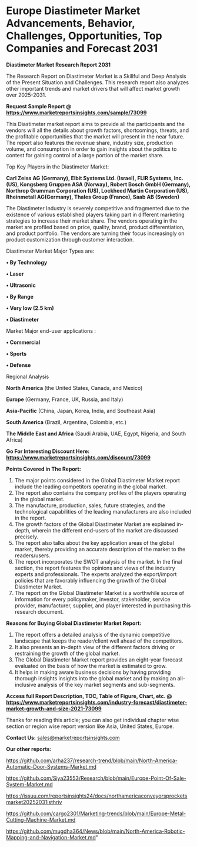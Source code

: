 # Europe Diastimeter Market Advancements, Behavior, Challenges, Opportunities, Top Companies and Forecast 2031

<strong>Diastimeter Market Research Report 2031</strong>

The Research Report on Diastimeter Market is a Skillful and Deep Analysis of the Present Situation and Challenges. This research report also analyzes other important trends and market drivers that will affect market growth over 2025-2031.

<strong>Request Sample Report @ <a href=https://www.marketreportsinsights.com/sample/73099>https://www.marketreportsinsights.com/sample/73099</a></strong>

This Diastimeter market report aims to provide all the participants and the vendors will all the details about growth factors, shortcomings, threats, and the profitable opportunities that the market will present in the near future. The report also features the revenue share, industry size, production volume, and consumption in order to gain insights about the politics to contest for gaining control of a large portion of the market share.

Top Key Players in the Diastimeter Market:

<strong>Carl Zeiss AG (Germany), Elbit Systems Ltd. (Israel), FLIR Systems, Inc. (US), Kongsberg Gruppen ASA (Norway), Robert Bosch GmbH (Germany), Northrop Grumman Corporation (US), Lockheed Martin Corporation (US), Rheinmetall AG(Germany), Thales Group (France), Saab AB (Sweden)</strong>

The Diastimeter Industry is severely competitive and fragmented due to the existence of various established players taking part in different marketing strategies to increase their market share. The vendors operating in the market are profiled based on price, quality, brand, product differentiation, and product portfolio. The vendors are turning their focus increasingly on product customization through customer interaction.

Diastimeter Market Major Types are:

<strong>• By Technology

• Laser

• Ultrasonic

• By Range

• Very low (2.5 km)

• Diastimeter</strong>

Market Major end-user applications :

<strong>• Commercial

• Sports

• Defense</strong>

Regional Analysis

</u><strong><b>North America</b></strong> (the United States, Canada, and Mexico)

<strong><b>Europe </b></strong>(Germany, France, UK, Russia, and Italy)

<strong><b>Asia-Pacific</b></strong> (China, Japan, Korea, India, and Southeast Asia)

<strong><b>South America</b></strong> (Brazil, Argentina, Colombia, etc.)

<strong><b>The Middle East and Africa</b></strong> (Saudi Arabia, UAE, Egypt, Nigeria, and South Africa)

<strong>Go For Interesting Discount Here: <a href=https://www.marketreportsinsights.com/discount/73099>https://www.marketreportsinsights.com/discount/73099</a></strong>

<strong>Points Covered in The Report:</strong>
<ol>
  <li>The major points considered in the Global Diastimeter Market report include the leading competitors operating in the global market.</li>
  <li>The report also contains the company profiles of the players operating in the global market.</li>
  <li>The manufacture, production, sales, future strategies, and the technological capabilities of the leading manufacturers are also included in the report.</li>
  <li>The growth factors of the Global Diastimeter Market are explained in-depth, wherein the different end-users of the market are discussed precisely.</li>
  <li>The report also talks about the key application areas of the global market, thereby providing an accurate description of the market to the readers/users.</li>
  <li>The report incorporates the SWOT analysis of the market. In the final section, the report features the opinions and views of the industry experts and professionals. The experts analyzed the export/import policies that are favorably influencing the growth of the Global Diastimeter Market.</li>
  <li>The report on the Global Diastimeter Market is a worthwhile source of information for every policymaker, investor, stakeholder, service provider, manufacturer, supplier, and player interested in purchasing this research document.</li>
</ol>
<strong>Reasons for Buying Global Diastimeter Market Report:</strong>

<ol>
  <li>The report offers a detailed analysis of the dynamic competitive landscape that keeps the reader/client well ahead of the competitors.</li>
  <li>It also presents an in-depth view of the different factors driving or restraining the growth of the global market.</li>
  <li>The Global Diastimeter Market report provides an eight-year forecast evaluated on the basis of how the market is estimated to grow.</li>
  <li>It helps in making aware business decisions by having providing thorough insights insights into the global market and by making an all-inclusive analysis of the key market segments and sub-segments.</li>
</ol>
<strong>Access full Report Description, TOC, Table of Figure, Chart, etc. @ <a href=https://www.marketreportsinsights.com/industry-forecast/diastimeter-market-growth-and-size-2021-73099>https://www.marketreportsinsights.com/industry-forecast/diastimeter-market-growth-and-size-2021-73099</a></strong>


Thanks for reading this article; you can also get individual chapter wise section or region wise report version like Asia, United States, Europe.

<strong>Contact Us:</strong>
sales@marketreportsinsights.com

<strong>Our other reports:</strong>

<a href=https://github.com/arha237/research-trend/blob/main/North-America-Automatic-Door-Systems-Market.md>https://github.com/arha237/research-trend/blob/main/North-America-Automatic-Door-Systems-Market.md</a>

<a href=https://github.com/Siya23553/Research/blob/main/Europe-Point-Of-Sale-System-Market.md>https://github.com/Siya23553/Research/blob/main/Europe-Point-Of-Sale-System-Market.md</a>

<a href=https://issuu.com/reportsinsights24/docs/northamericaconveyorsprocketsmarket20252031isthriv>https://issuu.com/reportsinsights24/docs/northamericaconveyorsprocketsmarket20252031isthriv</a>

<a href=https://github.com/cargo2301/Marketing-trends/blob/main/Europe-Metal-Cutting-Machine-Market.md>https://github.com/cargo2301/Marketing-trends/blob/main/Europe-Metal-Cutting-Machine-Market.md</a>

<a href=https://github.com/mugdha364/News/blob/main/North-America-Robotic-Mapping-and-Navigation-Market.md>https://github.com/mugdha364/News/blob/main/North-America-Robotic-Mapping-and-Navigation-Market.md</a>"
